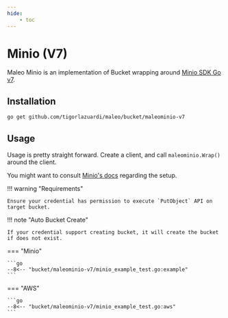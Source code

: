 ```yaml
---
hide:
    - toc
---
```


# Minio (V7)

Maleo Minio is an implementation of Bucket wrapping around
[Minio SDK Go v7](https://min.io/docs/minio/linux/developers/go/minio-go.html).

## Installation

```bash
go get github.com/tigorlazuardi/maleo/bucket/maleominio-v7
```

## Usage

Usage is pretty straight forward. Create a client, and call `maleominio.Wrap()` around the client.

You might want to consult [Minio's docs](https://min.io/docs/minio/linux/developers/go/minio-go.html#id4) regarding the
setup.

!!! warning "Requirements"

    Ensure your credential has permission to execute `PutObject` API on target bucket.

!!! note "Auto Bucket Create"

    If your credential support creating bucket, it will create the bucket if does not exist.

=== "Minio"

    ```go
    --8<-- "bucket/maleominio-v7/minio_example_test.go:example"
    ```

=== "AWS"

    ```go
    --8<-- "bucket/maleominio-v7/minio_example_test.go:aws"
    ```
